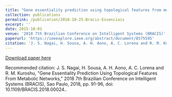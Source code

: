 ```yaml
---
title: "Gene essentiality prediction using topological features from metabolic networks"
collection: publications
permalink: /publication/2018-10-25-Bracis-Essenciais
excerpt: ''
date: 2015-10-01
venue: '2018 7th Brazilian Conference on Intelligent Systems (BRACIS)'
paperurl: 'https://ieeexplore.ieee.org/abstract/document/8575595'
citation: 'J. S. Nagai, H. Sousa, A. H. Aono, A. C. Lorena and R. M. Kuroshu, "Gene Essentiality Prediction Using Topological Features From Metabolic Networks," 2018 7th Brazilian Conference on Intelligent Systems (BRACIS), Sao Paulo, 2018, pp. 91-96, doi: 10.1109/BRACIS.2018.00024.'
---
```


[Download paper here](http://academicpages.github.io/files/paper3.pdf)

Recommended citation: J. S. Nagai, H. Sousa, A. H. Aono, A. C. Lorena and R. M. Kuroshu, "Gene Essentiality Prediction Using Topological Features From Metabolic Networks," 2018 7th Brazilian Conference on Intelligent Systems (BRACIS), Sao Paulo, 2018, pp. 91-96, doi: 10.1109/BRACIS.2018.00024..
